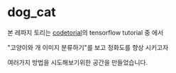 # dog_cat

본 레파지 토리는 [codetorial](https://codetorial.net/index.html)의 tensorflow tutorial 중 에서 

"고양이와 개 이미지 분류하기"를 보고 정화도를 향상 시키고자 

여러가지 방법을 시도해보기위한 공간을 만들었습니다.
